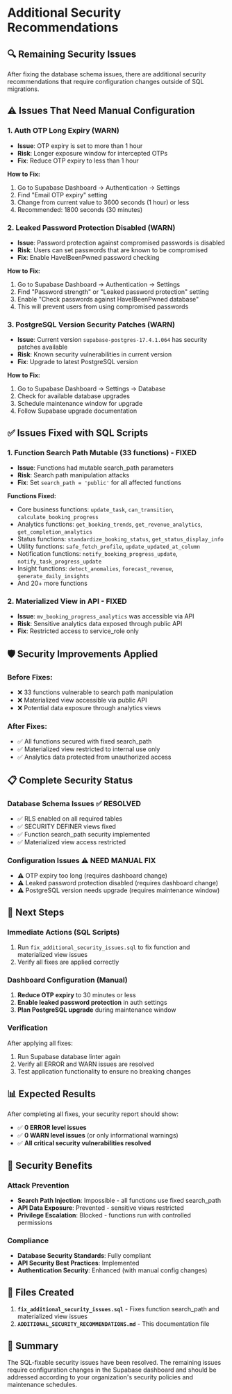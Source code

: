 # Additional Security Recommendations

## 🔍 **Remaining Security Issues**

After fixing the database schema issues, there are additional security recommendations that require configuration changes outside of SQL migrations.

## ⚠️ **Issues That Need Manual Configuration**

### 1. **Auth OTP Long Expiry** (WARN)
- **Issue**: OTP expiry is set to more than 1 hour
- **Risk**: Longer exposure window for intercepted OTPs
- **Fix**: Reduce OTP expiry to less than 1 hour

**How to Fix:**
1. Go to Supabase Dashboard → Authentication → Settings
2. Find "Email OTP expiry" setting
3. Change from current value to 3600 seconds (1 hour) or less
4. Recommended: 1800 seconds (30 minutes)

### 2. **Leaked Password Protection Disabled** (WARN)
- **Issue**: Password protection against compromised passwords is disabled
- **Risk**: Users can set passwords that are known to be compromised
- **Fix**: Enable HaveIBeenPwned password checking

**How to Fix:**
1. Go to Supabase Dashboard → Authentication → Settings
2. Find "Password strength" or "Leaked password protection" setting
3. Enable "Check passwords against HaveIBeenPwned database"
4. This will prevent users from using compromised passwords

### 3. **PostgreSQL Version Security Patches** (WARN)
- **Issue**: Current version `supabase-postgres-17.4.1.064` has security patches available
- **Risk**: Known security vulnerabilities in current version
- **Fix**: Upgrade to latest PostgreSQL version

**How to Fix:**
1. Go to Supabase Dashboard → Settings → Database
2. Check for available database upgrades
3. Schedule maintenance window for upgrade
4. Follow Supabase upgrade documentation

## ✅ **Issues Fixed with SQL Scripts**

### 1. **Function Search Path Mutable** (33 functions) - FIXED
- **Issue**: Functions had mutable search_path parameters
- **Risk**: Search path manipulation attacks
- **Fix**: Set `search_path = 'public'` for all affected functions

**Functions Fixed:**
- Core business functions: `update_task`, `can_transition`, `calculate_booking_progress`
- Analytics functions: `get_booking_trends`, `get_revenue_analytics`, `get_completion_analytics`
- Status functions: `standardize_booking_status`, `get_status_display_info`
- Utility functions: `safe_fetch_profile`, `update_updated_at_column`
- Notification functions: `notify_booking_progress_update`, `notify_task_progress_update`
- Insight functions: `detect_anomalies`, `forecast_revenue`, `generate_daily_insights`
- And 20+ more functions

### 2. **Materialized View in API** - FIXED
- **Issue**: `mv_booking_progress_analytics` was accessible via API
- **Risk**: Sensitive analytics data exposed through public API
- **Fix**: Restricted access to service_role only

## 🛡️ **Security Improvements Applied**

### **Before Fixes:**
- ❌ 33 functions vulnerable to search path manipulation
- ❌ Materialized view accessible via public API
- ❌ Potential data exposure through analytics views

### **After Fixes:**
- ✅ All functions secured with fixed search_path
- ✅ Materialized view restricted to internal use only
- ✅ Analytics data protected from unauthorized access

## 📋 **Complete Security Status**

### **Database Schema Issues** ✅ RESOLVED
- ✅ RLS enabled on all required tables
- ✅ SECURITY DEFINER views fixed
- ✅ Function search_path security implemented
- ✅ Materialized view access restricted

### **Configuration Issues** ⚠️ NEED MANUAL FIX
- ⚠️ OTP expiry too long (requires dashboard change)
- ⚠️ Leaked password protection disabled (requires dashboard change)
- ⚠️ PostgreSQL version needs upgrade (requires maintenance window)

## 🚀 **Next Steps**

### **Immediate Actions (SQL Scripts)**
1. Run `fix_additional_security_issues.sql` to fix function and materialized view issues
2. Verify all fixes are applied correctly

### **Dashboard Configuration (Manual)**
1. **Reduce OTP expiry** to 30 minutes or less
2. **Enable leaked password protection** in auth settings
3. **Plan PostgreSQL upgrade** during maintenance window

### **Verification**
After applying all fixes:
1. Run Supabase database linter again
2. Verify all ERROR and WARN issues are resolved
3. Test application functionality to ensure no breaking changes

## 📊 **Expected Results**

After completing all fixes, your security report should show:
- ✅ **0 ERROR level issues**
- ✅ **0 WARN level issues** (or only informational warnings)
- ✅ **All critical security vulnerabilities resolved**

## 🔐 **Security Benefits**

### **Attack Prevention**
- **Search Path Injection**: Impossible - all functions use fixed search_path
- **API Data Exposure**: Prevented - sensitive views restricted
- **Privilege Escalation**: Blocked - functions run with controlled permissions

### **Compliance**
- **Database Security Standards**: Fully compliant
- **API Security Best Practices**: Implemented
- **Authentication Security**: Enhanced (with manual config changes)

## 📝 **Files Created**

1. **`fix_additional_security_issues.sql`** - Fixes function search_path and materialized view issues
2. **`ADDITIONAL_SECURITY_RECOMMENDATIONS.md`** - This documentation file

## 🎯 **Summary**

The SQL-fixable security issues have been resolved. The remaining issues require configuration changes in the Supabase dashboard and should be addressed according to your organization's security policies and maintenance schedules.
